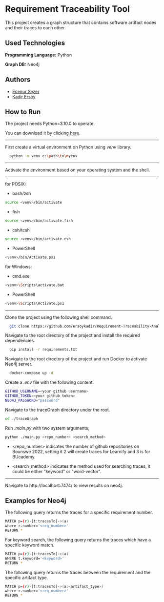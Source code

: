
# Requirement Traceability Tool

This project creates a graph structure that contains software artifact nodes and their traces to each other. 



## Used Technologies

**Programming Language:** Python

**Graph DB:** Neo4j

  
## Authors

- [Ecenur Sezer](https://www.github.com/codingAku)
- [Kadir Ersoy](https://www.github.com/ersoykadir) 


  
## How to Run

The project needs Python=3.10.0 to operate. 

You can download it by clicking [here](https://www.python.org/downloads/release/python-3100/).

--------
First create a virtual environment on Python using _venv_ library.

```bash
  python -m venv c:\path\to\myenv
```
--------

Activate the environment based on your operating system and the shell.

-----

for POSIX:

- bash/zsh
```bash
source <venv>/bin/activate
```

- fish
```bash
source <venv>/bin/activate.fish
```
- csh/tcsh
```bash
source <venv>/bin/activate.csh
```
- PowerShell
```bash
<venv>/bin/Activate.ps1
```
for Windows:

- cmd.exe
```bash
<venv>\Scripts\activate.bat
```
- PowerShell
```bash
<venv>\Scripts\Activate.ps1
```
------
Clone the project using the following shell command.

```bash
  git clone https://github.com/ersoykadir/Requirement-Traceability-Analysis.git
```

Navigate to the root directory of the project and install the required dependencies.

```bash
  pip install -r requirements.txt
```

Navigate to the root directory of the project and run Docker to activate Neo4j server.

```bash
  docker-compose up -d
```
Create a _.env_ file with the following content:
 
```bash
GITHUB_USERNAME=<your github username>
GITHUB_TOKEN=<your github token>
NEO4J_PASSWORD="password"
```
Navigate to the traceGraph directory under the root.
```bash
cd ./traceGraph
```

Run _.main.py_ with two system arguments; 

```bash
python ./main.py <repo_number> <search_method>
```

- <repo_number> indicates the number of github repositories on Bounswe 2022, setting it 2 will create traces for Learnify and 3 is for BUcademy.

- <search_method> indicates the method used for searching traces, it could be either "keyword" or "word-vector".

---------

Navigate to http://localhost:7474/ to view results on neo4j.


  
## Examples for Neo4j

The following query returns the traces for a specific requirement number.

```bash
MATCH p=(r)-[t:tracesTo]->(a) 
where r.number='<req_number>'
RETURN *
```

For keyword search, the following query returns the traces which have a specific keyword match.

```bash
MATCH p=(r)-[t:tracesTo]->(a) 
WHERE t.keyword='<keyword>'
RETURN *
```

The following query returns the traces between the requirement and the specific artifact type.

```bash
MATCH p=(r)-[t:tracesTo]->(a:<artifact_type>) 
where r.number='<req_number>'
RETURN *
```
  
